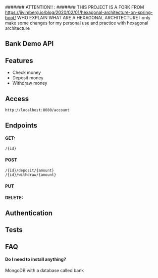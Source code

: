 ####### ATTENTION!! : #######
THIS PROJECT IS A FORK FROM 
https://jivimberg.io/blog/2020/02/01/hexagonal-architecture-on-spring-boot/
WHO EXPLAIN WHAT ARE A HEXAGONAL ARCHITECTURE 
I only make some changes for my personal use and practice with hexagonal architecture
## Bank Demo API

## Features

- Check money
- Deposit money
- Withdraw money

## Access

```bash
http://localhost:8080/account
```

## Endpoints
#### GET:
```bash
/{id}
```
#### POST
```bash
/{id}/deposit/{amount}
/{id}/withdraw/{amount}
```

#### PUT
#### DELETE:

## Authentication

## Tests

## FAQ

#### Do I need to install anything?

MongoDB with a database called bank

